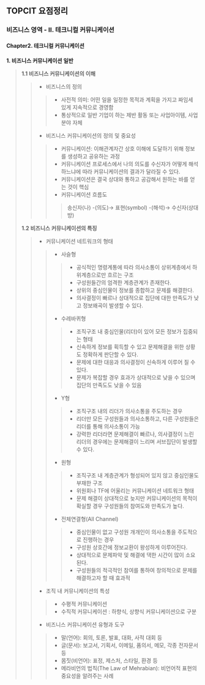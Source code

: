 ## TOPCIT 요점정리

### 비즈니스 영역 - Ⅱ. 테크니컬 커뮤니케이션

#### Chapter2. 테크니컬 커뮤니케이션  

**1. 비즈니스 커뮤니케이션 일반**

> **1.1 비즈니스 커뮤니케이션의 이해**
>
> > - 비즈니스의 정의
> >
> > > * 사전적 의미: 어떤 일을 일정한 목적과 계획을 가지고 짜임세 있게 지속적으로 경영함
> > > * 통상적으로 일반 기업이 하는 제반 활동 또는 사업아이템, 사업 분야 자체 
> >
> > - 비즈니스 커뮤니케이션의 정의 및 중요성 
> >
> > > * 커뮤니케이션: 이해관계자간 상호 이해에 도달하기 위해 정보를 생성하고 공유하는 과정
> > > * 커뮤니케이션 프로세스에서 나의 의도를 수신자가 어떻게 해석하느냐에 따라 커뮤니케이션의 결과가 달라질 수 있다.
> > > * 커뮤니케이션은 결국 상대와 통하고 공감해서 원하는 바를 얻는 것이 핵심 
> > > * 커뮤니케이션 흐름도
> > >
> > > > 송신자(나) -(의도)→ 표현(symbol) -(해석)→ 수신자(상대방)
>
> **1.2 비즈니스 커뮤니케이션의 특징**
>
> > - 커뮤니케이션 네트워크의 형태
> >
> > > * 사슬형 
> > >
> > > > * 공식적인 명령계통에 따라 의사소통이 상위계층에서 하위계층으로만 흐르는 구조
> > > > * 구성원들간의 엄격한 계층관계가 존재한다. 
> > > > * 상위의 중심인물이 정보를 종합하고 문제를 해결한다. 
> > > > * 의사결정이 빠르나 상대적으로 집단에 대한 만족도가 낮고 정보왜곡이 발생할 수 있다.
> > >
> > > * 수레바퀴형 
> > >
> > > > * 조직구조 내 중심인물(리더)이 있어 모든 정보가 집중되는 형태 
> > > > * 신속하게 정보를 획득할 수 있고 문제해결을 위한 상황도 정확하게 판단할 수 있다.
> > > > * 문제에 대한 대응과 의사결정이 신속하게 이루어 질 수 있다. 
> > > > * 문제가 복잡할 경우 효과가 상대적으로 낮을 수 있으며 집단의 만족도도 낮을 수 있음 
> > >
> > > * Y형 
> > >
> > > > * 조직구조 내의 리더가 의사소통을 주도하는 경우 
> > > > * 리더만 모든 구성원들과 의사소통하고, 다른 구성원들은 리더를 통해 의사소통이 가능
> > > > * 강력한 리더라면 문제해결이 빠르나, 의사결정이 느린 리더의 경우에는 문제해결이 느리며 서브집단이 발생할 수 있다. 
> > >
> > > * 원형
> > >
> > > > * 조직구조 내 계층관계가 형성되어 있지 않고 중심인물도 부재한 구조 
> > > > * 위원회나 TF에 어울리는 커뮤니케이션 네트워크 형태 
> > > > * 문제 해결이 상대적으로 늦지만 커뮤니케이션의 목적이 확실할 경우 구성원들의 참여도와 만족도가 높다.
> > >
> > > * 전체연결형(All Channel) 
> > >
> > > > * 중심인물이 없고 구성원 개개인이 의사소통을 주도적으로 진행하는 경우 
> > > > * 구성원 상호간에 정보교환이 왕성하게 이루어진다. 
> > > > * 상대적으로 문제파악 및 해결에 댁한 시간이 많이 소요된다. 
> > > > * 구성원들의 적극적인 참여를 통하여 창의적으로 문제를 해결하고자 할 때 효과적 
> >
> > - 조직 내 커뮤니케이션의 특성 
> >
> > > * 수평적 커뮤니케이션 
> > > * 수직적 커뮤니케이션 : 하향식, 상향식 커뮤니케이션으로 구분 
> >
> > - 비즈니스 커뮤니케이션 유형과 도구 
> >
> > > * 말(언어): 회의, 토론, 발표, 대화, 사적 대회 등 
> > > * 글(문서): 보고서, 기획서, 이메일, 품의서, 메모, 각종 전자문서 등 
> > > * 몸짓(비언어): 표정, 제스처, 스타일, 환경 등 
> > > * 메라비언의 법칙(The Law of Mehrabian): 비언어적 표현의 중요성을 알려주는 사례 
